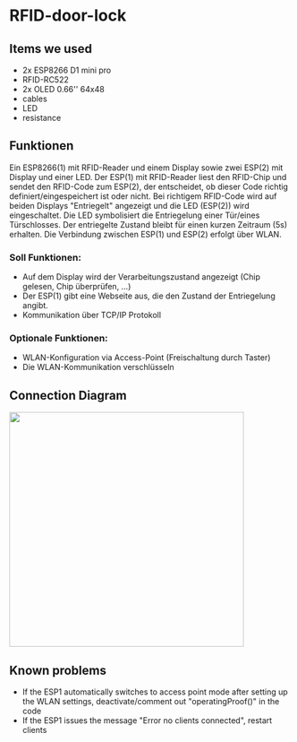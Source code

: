 # RFID-door-lock

## Items we used
- 2x ESP8266 D1 mini pro
- RFID-RC522
- 2x OLED 0.66'' 64x48
- cables
- LED
- resistance

## Funktionen
Ein ESP8266(1) mit RFID-Reader und einem Display sowie zwei ESP(2) mit Display und einer LED.
Der ESP(1) mit RFID-Reader liest den RFID-Chip und sendet den RFID-Code zum ESP(2), der
entscheidet, ob dieser Code richtig definiert/eingespeichert ist oder nicht. Bei richtigem RFID-Code
wird auf beiden Displays "Entriegelt" angezeigt und die LED (ESP(2)) wird eingeschaltet. Die LED
symbolisiert die Entriegelung einer Tür/eines Türschlosses. Der entriegelte Zustand bleibt für einen
kurzen Zeitraum (5s) erhalten. Die Verbindung zwischen ESP(1) und ESP(2) erfolgt über WLAN.

### Soll Funktionen:
- Auf dem Display wird der Verarbeitungszustand angezeigt (Chip gelesen, Chip überprüfen, …)
- Der ESP(1) gibt eine Webseite aus, die den Zustand der Entriegelung angibt.
- Kommunikation über TCP/IP Protokoll

### Optionale Funktionen:
- WLAN-Konfiguration via Access-Point (Freischaltung durch Taster)
- Die WLAN-Kommunikation verschlüsseln

## Connection Diagram
<img width="419" src="https://github.com/GalacticCodeGambit/Tuerschloss-RFID/assets/150372421/607786e3-a26c-4ede-8bcb-3764e9ef0c5a">

## Known problems
- If the ESP1 automatically switches to access point mode after setting up the WLAN settings, deactivate/comment out "operatingProof()" in the code
- If the ESP1 issues the message "Error no clients connected", restart clients
   

